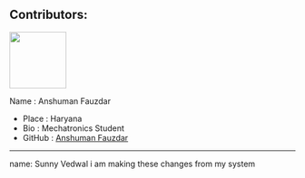 ## Contributors:

<img src="https://github.com/AnshumanFauzdar.png" width="100px">

Name : Anshuman Fauzdar
- Place : Haryana
- Bio : Mechatronics Student
- GitHub : [Anshuman Fauzdar](https://github.com/AnshumanFauzdar)

---

name: Sunny Vedwal
i am making these changes from my system
